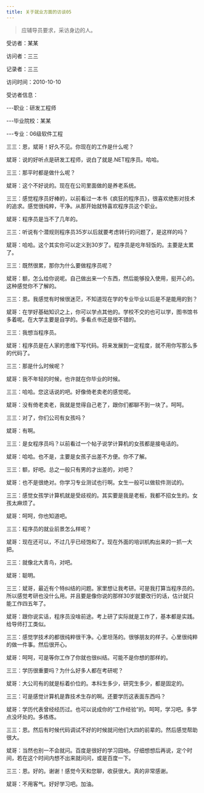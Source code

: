 ```yaml
---
title: 关于就业方面的访谈05
---
```


> 应辅导员要求，采访身边的人。

受访者：某某

访问者：三三

记录者：三三

访问时间：2010-10-10

受访者信息：

---职业：研发工程师

---毕业院校：某某

---专业：06级软件工程

三三：恩，斌哥！好久不见。你现在的工作是什么呢？

斌哥：说的好听点是研发工程师，说白了就是.NET程序员。哈哈。

三三：那平时都是做什么呢？

斌哥：这个不好说的。现在在公司里面做的是养老系统。

三三：感觉程序员好棒的，以前看过一本书《疯狂的程序员》，很喜欢绝影对技术的追求。感觉很纯粹，干净。从那开始就特喜欢程序员这个职业。

斌哥：程序员是当不了几年的。

三三：听说有个潜规则程序员35岁以后就要考虑转行的问题了，是这样的吗？

斌哥：哈哈。这个其实你可以定义到30岁了。程序员是吃年轻饭的。主要是太累了。

三三：既然很累，那你为什么要做程序员呢？

斌哥：额，怎么给你说呢。自己做出来一个东西，然后能够投入使用，挺开心的。这种感觉你不了解的。

三三：恩。我感觉有时候很迷茫，不知道现在学的专业毕业以后是不是能用的到？

斌哥：在学好基础知识之上，你可以学点其他的。学校不交的也可以学，图书馆书多着呢。在大学主要是自学的。多看点书还是很不错的。

三三：我想当程序员。

斌哥：程序员是在人家的思维下写代码。将来发展到一定程度，就不用你写那么多的代码了。

三三：那是什么时候呢？

斌哥：我不年轻的时候，也许就在你毕业的时候。

三三：哈哈。您这话说的吧。好像倚老卖老的感觉呢。

斌哥：没有倚老卖老，我就是觉得自己老了，跟你们都聊不到一块了。呵呵。

三三：对了，你们公司有女孩吗？

斌哥：有啊。

三三：是女程序员吗？以前看过一个帖子说学计算机的女孩都是接电话的。

斌哥：哈哈。也不是，主要是女孩子出差不方便。你不了解。

三三：额，好吧。总之一般只有男的才出差的，对吧？

斌哥：也不是很绝对。你学习专业测试也行啊。女生一般可以做软件测试的。

三三：感觉女孩学计算机就是受歧视的。其实要是我是老板，我都不招女生的。女孩太麻烦了。

斌哥：呵呵，你也知道吧。

三三：程序员的就业前景怎么样呢？

斌哥：现在还可以，不过几乎已经饱和了。现在外面的培训机构出来的一抓一大把。

三三：就像北大青鸟，对吧。

斌哥：聪明。

三三：斌哥，最近有个特纠结的问题。家里想让我考研。可是我打算当程序员的。所以感觉考研也没什么用。并且要是像你说的那样30岁就要改行的话，估计就只能工作四五年了。

斌哥：跟你说实话，程序员没啥前途。考上研了实际就是工作了，基本都是实践。给导师打工类似。

三三：感觉学技术的都很纯粹很干净。心里坦荡的。很够朋友的样子。心里很纯粹的做一件事。然后很开心。

斌哥：呵呵，可是等你工作了你就也很纠结。可能不是你想的那样的。

三三：学历很重要吗？为什么好多人都在考研呢？

斌哥：大公司有的就是标着价位的。本科生多少，研究生多少，都是固定的。

三三：可是感觉计算机是靠技术生存的啊。还要学历这表面东西吗？

斌哥：学历代表曾经经历过。也可以说成你的“工作经验”的。呵呵，学习吧。多学点没坏处的。多练练。

三三：恩。然后有时候代码调试不好的时候就问他们大四的前辈的。然后感觉帮助很大。

斌哥：当然也别一不会就问。百度是很好的学习园地。仔细想想后再说，定个时间，若在这个时间内想不出来就问问，或是百度一下。

三三：恩。好的。谢谢！感觉今天和您聊，收获很大。真的非常感谢。

斌哥：不用客气。好好学习吧。加油。
